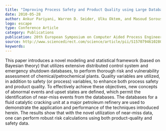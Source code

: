 ```yaml
---
title: "Improving Process Safety and Product Quality using Large Databases"
date: 2010-05-28
author: Ankur Pariyani, Warren D. Seider, Ulku Oktem, and Masoud Soroush
logo: escape
type: Conference Article
category: Publications
publication: 20th European Symposium on Computer Aided Process Engineering (ESCAPE)
source: http://www.sciencedirect.com/science/article/pii/S1570794610280306
keywords:
---
```

This paper introduces a novel modeling and statistical framework (based on Bayesian theory) that utilizes extensive distributed control system and emergency shutdown databases, to perform thorough risk and vulnerability assessment of chemical/petrochemical plants. Quality variables are utilized, in addition to safety (or process) variables, to enhance both process safety and product quality. To effectively achieve these objectives, new concepts of abnormal events and upset states are defined, which permit the identification of near-miss events from the databases. The databases for a fluid catalytic cracking unit at a major petroleum refinery are used to demonstrate the application and performance of the techniques introduced herein. The results show that with the novel utilization of near-miss data, one can perform robust risk calculations using both product-quality and safety data.



